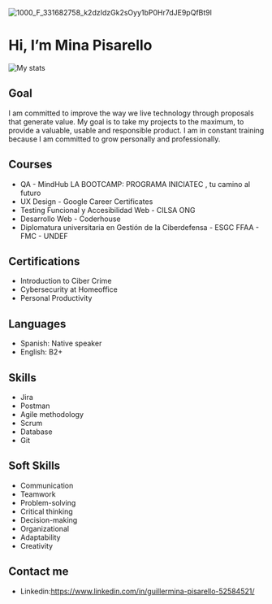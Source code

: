 ![1000_F_331682758_k2dzIdzGk2sOyy1bP0Hr7dJE9pQfBt9l](https://github.com/MinaPisarello/MinaPisarello/assets/106481489/82d52fed-2899-4cd7-8cbf-2c4ad5ef952b)

# Hi, I’m Mina Pisarello             

![My stats](https://github-readme-stats.vercel.app/api?username=MinaPisarello&count_private=true&show_icons=true&theme=radical)


## Goal
I am committed to improve the way we live technology through proposals that generate value. My goal is to take my projects to the maximum, to provide a valuable, usable and responsible product. I am in constant training because I am committed to grow personally and professionally.




## Courses
- QA - MindHub LA BOOTCAMP: PROGRAMA INICIATEC , tu camino al futuro
- UX Design - Google Career Certificates 
- Testing Funcional y Accesibilidad Web -  CILSA ONG
- Desarrollo Web - Coderhouse
- Diplomatura universitaria en Gestión de la Ciberdefensa - ESGC FFAA - FMC - UNDEF



## Certifications
- Introduction to Ciber Crime
- Cybersecurity at Homeoffice
- Personal Productivity

## Languages
- Spanish: Native speaker
- English: B2+


## Skills
- Jira
- Postman
- Agile methodology
- Scrum
- Database
- Git

## Soft Skills
- Communication
- Teamwork
- Problem-solving
- Critical thinking
- Decision-making
- Organizational
- Adaptability
- Creativity



## Contact me
- Linkedin:https://www.linkedin.com/in/guillermina-pisarello-52584521/
